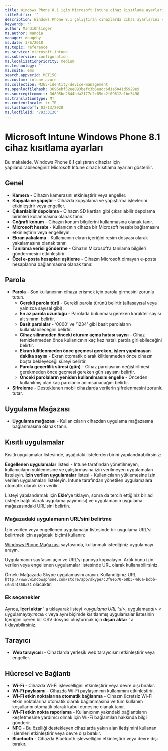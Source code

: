 ```yaml
---
title: Windows Phone 8.1 için Microsoft Intune cihaz kısıtlama ayarları
titleSuffix: ''
description: Windows Phone 8.1 çalıştıran cihazlarda cihaz ayarlarını ve işlevselliğini denetlemek için kullanabileceğiniz Intune ayarlarını öğrenin.
keywords: ''
author: MandiOhlinger
ms.author: mandia
manager: dougeby
ms.date: 3/6/2018
ms.topic: reference
ms.service: microsoft-intune
ms.subservice: configuration
ms.localizationpriority: medium
ms.technology: ''
ms.suite: ems
search.appverid: MET150
ms.custom: intune-azure
ms.collection: M365-identity-device-management
ms.openlocfilehash: 3696ebf52ee093befc3b6eadc6d1a5041d5929e9
ms.sourcegitcommit: 3d895be2844bda2177c2c85dc2f09612a1be5490
ms.translationtype: MT
ms.contentlocale: tr-TR
ms.lasthandoff: 03/13/2020
ms.locfileid: "79333130"
---
```

# <a name="microsoft-intune-windows-phone-81-device-restriction-settings"></a>Microsoft Intune Windows Phone 8.1 cihaz kısıtlama ayarları



Bu makalede, Windows Phone 8.1 çalıştıran cihazlar için yapılandırabileceğiniz Microsoft Intune cihaz kısıtlama ayarları gösterilir.


## <a name="general"></a>Genel

- **Kamera** - Cihazın kamerasını etkinleştirir veya engeller.
- **Kopyala ve yapıştır** - Cihazda kopyalama ve yapıştırma işlevlerini etkinleştirir veya engeller.
- **Çıkarılabilir depolama** - Cihazın SD kartları gibi çıkarılabilir depolama birimleri kullanmasına olanak tanır.
- **Coğrafi konum** - Cihazın konum bilgilerini kullanmasına olanak tanır.
- **Microsoft hesabı** - Kullanıcının cihaza bir Microsoft hesabı bağlamasını etkinleştirin veya engelleyin.
- **Ekran yakalama** - Kullanıcının ekran içeriğini resim dosyası olarak yakalamasına olanak tanır.
- **Tanılama verisi gönderme** - Cihazın Microsoft’a tanılama bilgileri göndermesini etkinleştirir.
- **Özel e-posta hesapları eşitleme** - Cihazın Microsoft olmayan e-posta hesaplarına bağlanmasına olanak tanır.

## <a name="password"></a>Parola

- **Parola** - Son kullanıcının cihaza erişmek için parola girmesini zorunlu tutun.
  - **Gerekli parola türü** - Gerekli parola türünü belirtir (alfasayısal veya yalnızca sayısal gibi).
  - **En az parola uzunluğu** - Parolada bulunması gereken karakter sayısı alt sınırını belirtir.
  - **Basit parolalar** - ‘0000’ ve ‘1234’ gibi basit parolaların kullanılabileceğini belirtir.
  - **Cihaz silinmeden önceki oturum açma hatası sayısı** - Cihaz temizlenmeden önce kullanıcının kaç kez hatalı parola girilebileceğini belirtir.
  - **Ekran kilitlenmeden önce geçmesi gereken, işlem yapılmayan dakika sayısı** - Ekran otomatik olarak kilitlenmeden önce cihazın boşta bekleyeceği süreyi belirtir.
  - **Parola geçerlilik süresi (gün)** - Cihaz parolasının değiştirilmesi gerekmeden önce geçmesi gereken gün sayısını belirtir.
  - **Önceki parolaların yeniden kullanılmasını engelle** - Önceden kullanılmış olan kaç parolanın anımsanacağını belirtir.
- **Şifreleme** - Desteklenen mobil cihazlarda verilerin şifrelenmesini zorunlu tutar.

## <a name="app-store"></a>Uygulama Mağazası

- **Uygulama mağazası** - Kullanıcıların cihazdan uygulama mağazasına bağlanmasına olanak tanır.

## <a name="restricted-apps"></a>Kısıtlı uygulamalar

Kısıtlı uygulamalar listesinde, aşağıdaki listelerden birini yapılandırabilirsiniz:

**Engellenen uygulamalar** listesi - Intune tarafından yönetilmeyen, kullanıcıların yüklemesine ve çalıştırmasına izin verilmeyen uygulamaları listeleyin.
**İzin verilen uygulamalar** listesi - Kullanıcıların yüklemesine izin verilen uygulamaları listeleyin. Intune tarafından yönetilen uygulamalara otomatik olarak izin verilir.

Listeyi yapılandırmak için **Ekle**’ye tıklayın, sonra da tercih ettiğiniz bir ad (isteğe bağlı olarak uygulama yayımcısı) ve uygulamanın uygulama mağazasındaki URL'sini belirtin.

### <a name="how-to-specify-the-url-to-an-app-in-the-store"></a>Mağazadaki uygulamanın URL’sini belirtme

İzin verilen veya engellenen uygulamalar listesinde bir uygulama URL'si belirtmek için aşağıdaki biçimi kullanın:

[Windows Phone Mağazası](https://www.microsoft.com/store/apps/windows-phone) sayfasında, kullanmak istediğiniz uygulamayı arayın.

Uygulamanın sayfasını açın ve URL'yi panoya kopyalayın. Artık bunu izin verilen veya engellenen uygulamalar listesinde URL olarak kullanabilirsiniz.

Örnek: Mağazada Skype uygulamasını arayın. Kullandığınız URL `http://www.windowsphone.com/store/app/skype/c3f8e570-68b3-4d6a-bdbb-c0a3f4360a51` olacaktır.



### <a name="additional-options"></a>Ek seçenekler

Ayrıca, **Içeri aktar** ' a tıklayarak listeyi <*uygulama URL 'si*>, uygulama*adı*> < uygulama*yayımcısı*< veya aynı biçimde kısıtlanmış uygulamalar listesinin Içeriğini içeren bir CSV dosyası oluşturmak için **dışarı aktar** ' a tıklayabilirsiniz.


## <a name="browser"></a>Tarayıcı

- **Web tarayıcısı** - Cihazlarda yerleşik web tarayıcısını etkinleştirir veya engeller.

## <a name="cellular-and-connectivity"></a>Hücresel ve Bağlantı

- **Wi-Fi** - Cihazda Wi-Fi işlevselliğini etkinleştirir veya devre dışı bırakır.
- **Wi-Fi paylaşımı** - Cihazda Wi-Fi paylaşımının kullanımını etkinleştirir.
- **Wi-Fi etkin noktalarına otomatik bağlanma** - Cihazın ücretsiz Wi-Fi etkin noktalarına otomatik olarak bağlanmasına ve tüm kullanım koşullarını otomatik olarak kabul etmesine olanak tanır.
- **Wi-Fi etkin nokta raporlama** - Kullanıcının yakındaki bağlantıların keşfetmesine yardımcı olmak için Wi-Fi bağlantıları hakkında bilgi gönderir.
- **NFC** - Bu özelliği destekleyen cihazlarda yakın alan iletişimini kullanan işlemleri etkinleştirir veya devre dışı bırakır.
- **Bluetooth** - Cihazda Bluetooth işlevselliğini etkinleştirir veya devre dışı bırakır.
